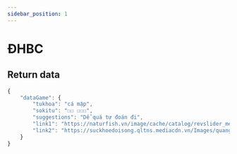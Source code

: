 ```yaml
---
sidebar_position: 1
---
```


# ĐHBC


## Return data

```jsx title="https://mzkil-api.herokuapp.com/game/dhbc"
{
    "dataGame": {
        "tukhoa": "cá mập",
        "sokitu": "☐☐ ☐☐☐",
        "suggestions": "Dễ quá tự đoán đi",
        "link1": "https://naturfish.vn/image/cache/catalog/revslider_media_folder/Ca%20ngu%20nguyen%20con%20anh%20bia-500x500.jpg",
        "link2": "https://suckhoedoisong.qltns.mediacdn.vn/Images/quangcao/2019/01/10/canifit11.jpg"
    }
}
```